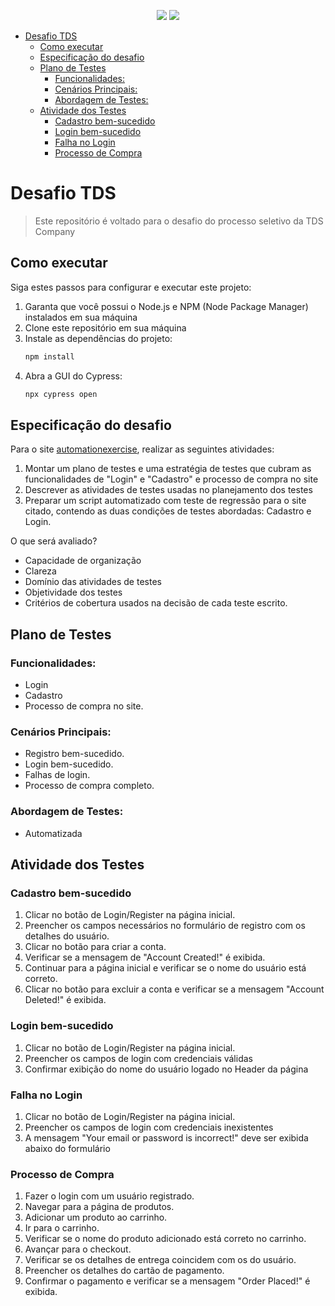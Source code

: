 <p align="center">
<img src="https://img.shields.io/badge/JavaScript-323330?style=for-the-badge&logo=javascript&logoColor=F7DF1E" />
<img src="https://img.shields.io/badge/Cypress-17202C?style=for-the-badge&logo=cypress&logoColor=white" />
</p>

- [Desafio TDS](#desafio-tds)
  - [Como executar](#como-executar)
  - [Especificação do desafio](#especificação-do-desafio)
  - [Plano de Testes](#plano-de-testes)
    - [Funcionalidades:](#funcionalidades)
    - [Cenários Principais:](#cenários-principais)
    - [Abordagem de Testes:](#abordagem-de-testes)
  - [Atividade dos Testes](#atividade-dos-testes)
    - [Cadastro bem-sucedido](#cadastro-bem-sucedido)
    - [Login bem-sucedido](#login-bem-sucedido)
    - [Falha no Login](#falha-no-login)
    - [Processo de Compra](#processo-de-compra)

# Desafio TDS

> Este repositório é voltado para o desafio do processo seletivo da TDS Company

## Como executar

Siga estes passos para configurar e executar este projeto:

1. Garanta que você possui o Node.js e NPM (Node Package Manager) instalados em sua máquina
2. Clone este repositório em sua máquina
3. Instale as dependências do projeto:
   ```bash
   npm install
   ```
4. Abra a GUI do Cypress:
    ```bash
    npx cypress open
    ```

## Especificação do desafio
Para o site  [automationexercise](https://www.automationexercise.com/), realizar as seguintes atividades: 

1. Montar um plano de testes e uma estratégia de testes que cubram as funcionalidades de "Login" e "Cadastro" e processo de compra no site 
2. Descrever as atividades de testes usadas no planejamento dos testes 
3. Preparar um script automatizado com teste de regressão para o site citado, contendo as duas condições de testes abordadas: Cadastro e Login.  

O que será avaliado?
- Capacidade de organização
- Clareza
- Domínio das atividades de testes
- Objetividade dos testes
- Critérios de cobertura usados na decisão de cada teste escrito.

## Plano de Testes

### Funcionalidades:
- Login 
- Cadastro
- Processo de compra no site.

### Cenários Principais:
- Registro bem-sucedido.
- Login bem-sucedido.
- Falhas de login.
- Processo de compra completo.

### Abordagem de Testes:
-  Automatizada

## Atividade dos Testes

### Cadastro bem-sucedido

  1. Clicar no botão de Login/Register na página inicial.
  2. Preencher os campos necessários no formulário de registro com os detalhes do usuário.
  3. Clicar no botão para criar a conta.
  4. Verificar se a mensagem de "Account Created!" é exibida.
  5. Continuar para a página inicial e verificar se o nome do usuário está correto.
  6. Clicar no botão para excluir a conta e verificar se a mensagem "Account Deleted!" é exibida.
### Login bem-sucedido
  1. Clicar no botão de Login/Register na página inicial.
  2. Preencher os campos de login com credenciais válidas
  3. Confirmar exibição do nome do usuário logado no Header da página
### Falha no Login
  1. Clicar no botão de Login/Register na página inicial.
  2. Preencher os campos de login com credenciais inexistentes
  3. A mensagem "Your email or password is incorrect!" deve ser exibida abaixo do formulário
### Processo de Compra 
  1. Fazer o login com um usuário registrado.
  2. Navegar para a página de produtos.
  3. Adicionar um produto ao carrinho.
  4. Ir para o carrinho.
  5. Verificar se o nome do produto adicionado está correto no carrinho.
  6. Avançar para o checkout. 
  7. Verificar se os detalhes de entrega coincidem com os do usuário.
  8. Preencher os detalhes do cartão de pagamento.
  9. Confirmar o pagamento e verificar se a mensagem "Order Placed!" é exibida.
